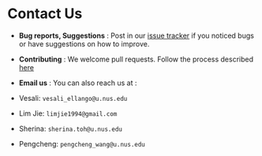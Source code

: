# Contact Us

* **Bug reports, Suggestions** : Post in our [issue tracker](https://github.com/CS2103JAN2017-W14-B1/main/issues)
  if you noticed bugs or have suggestions on how to improve.

* **Contributing** : We welcome pull requests. Follow the process described [here](https://github.com/oss-generic/process)

* **Email us** : You can also reach us at :
 * Vesali: `vesali_ellango@u.nus.edu`
 * Lim Jie: `limjie1994@gmail.com`
 * Sherina: `sherina.toh@u.nus.edu`
 * Pengcheng: `pengcheng_wang@u.nus.edu`
